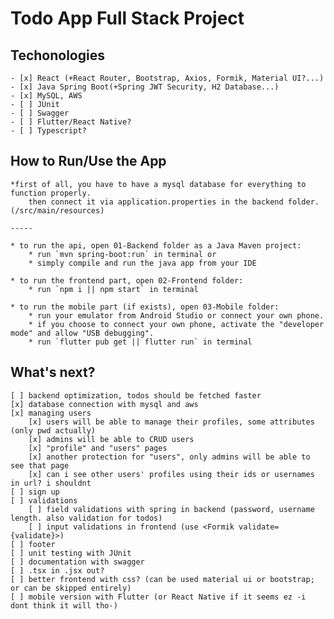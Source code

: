 # Todo App Full Stack Project 

## Techonologies
    - [x] React (+React Router, Bootstrap, Axios, Formik, Material UI?...) 
    - [x] Java Spring Boot(+Spring JWT Security, H2 Database...)
    - [x] MySQL, AWS
    - [ ] JUnit
    - [ ] Swagger
    - [ ] Flutter/React Native?
    - [ ] Typescript?

## How to Run/Use the App
    *first of all, you have to have a mysql database for everything to function properly.
        then connect it via application.properties in the backend folder.(/src/main/resources)
    
    -----

    * to run the api, open 01-Backend folder as a Java Maven project:
        * run `mvn spring-boot:run` in terminal or
        * simply compile and run the java app from your IDE
    
    * to run the frontend part, open 02-Frontend folder:
        * run `npm i || npm start` in terminal

    * to run the mobile part (if exists), open 03-Mobile folder:
        * run your emulator from Android Studio or connect your own phone.
        * if you choose to connect your own phone, activate the "developer mode" and allow "USB debugging".
        * run `flutter pub get || flutter run` in terminal

## What's next?
    [ ] backend optimization, todos should be fetched faster
    [x] database connection with mysql and aws
    [x] managing users
        [x] users will be able to manage their profiles, some attributes (only pwd actually)
        [x] admins will be able to CRUD users
        [x] "profile" and "users" pages
        [x] another protection for "users", only admins will be able to see that page
        [x] can i see other users' profiles using their ids or usernames in url? i shouldnt
    [ ] sign up
    [ ] validations
        [ ] field validations with spring in backend (password, username length. also validation for todos)
        [ ] input validations in frontend (use <Formik validate={validate}>)
    [ ] footer
    [ ] unit testing with JUnit
    [ ] documentation with swagger
    [ ] .tsx in .jsx out?
    [ ] better frontend with css? (can be used material ui or bootstrap; or can be skipped entirely)
    [ ] mobile version with Flutter (or React Native if it seems ez -i dont think it will tho-)
    
